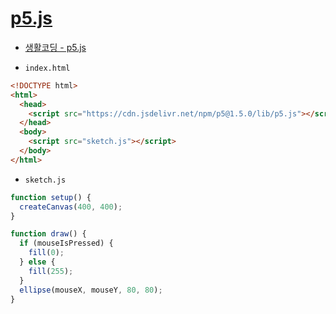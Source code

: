 # [p5.js](https://p5js.org/)


- [생활코딩 - p5.js](https://opentutorials.org/course/4659)

- `index.html`

```html
<!DOCTYPE html>
<html>
  <head>
    <script src="https://cdn.jsdelivr.net/npm/p5@1.5.0/lib/p5.js"></script>
  </head>
  <body>
    <script src="sketch.js"></script>
  </body>
</html>
```


- `sketch.js`

```javascript
function setup() {
  createCanvas(400, 400);
}

function draw() {
  if (mouseIsPressed) {
    fill(0);
  } else {
    fill(255);
  }
  ellipse(mouseX, mouseY, 80, 80);
}
```
